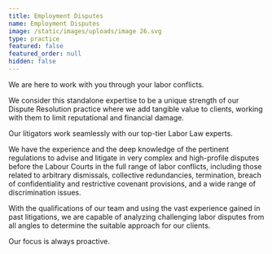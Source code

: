```yaml
---
title: Employment Disputes
name: Employment Disputes
image: /static/images/uploads/image 26.svg
type: practice
featured: false
featured_order: null
hidden: false
---
```

We are here to work with you through your labor conflicts. 

We consider this standalone expertise to be a unique strength of our Dispute Resolution practice where we add tangible value to clients, working with them to limit reputational and financial damage.

Our litigators work seamlessly with our top-tier Labor Law experts.

We have the experience and the deep knowledge of the pertinent regulations to advise and litigate in very complex and high-profile disputes before the Labour Courts in the full range of labor conflicts, including those related to arbitrary dismissals, collective redundancies, termination, breach of confidentiality and restrictive covenant provisions, and a wide range of discrimination issues. 

With the qualifications of our team and using the vast experience gained in past litigations, we are capable of analyzing challenging labor disputes from all angles to determine the suitable approach for our clients. 

Our focus is always proactive.
